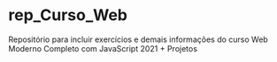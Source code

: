# rep_Curso_Web
Repositório para incluir exercícios e demais informações do curso Web Moderno Completo com JavaScript 2021 + Projetos
